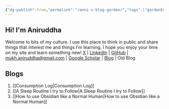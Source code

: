 ```yaml
---
{"dg-publish":true,"permalink":"/anni-s-blog-garden/","tags":["gardenEntry"],"noteIcon":"","created":"2025-09-22T18:32:54.025+05:30","updated":"2025-09-27T15:43:53.527+05:30"}
---
```


## Hi! I'm Aniruddha

Welcome to bits of my culture. I use this place to think in public and share things that interest me and things I'm learning. I hope you enjoy your time on my site and learn something new!
[X](https://x.com/annimukh) | [LinkedIn](https://www.linkedin.com/in/anni-mukh/) | [GitHub](https://github.com/annimukherjee/) | mukh.aniruddha@gmail.com | [Google Scholar](https://scholar.google.com/) | [Blog](https://my-digital-garden-blog.vercel.app/) | Old Blog
## Blogs
1. [[Consumption Log\|Consumption Log]]
2. [[A Sleep Routine I try to Follow\|A Sleep Routine I try to Follow]]
3. [[How to use Obsidian like a Normal Human\|How to use Obsidian like a Normal Human]]